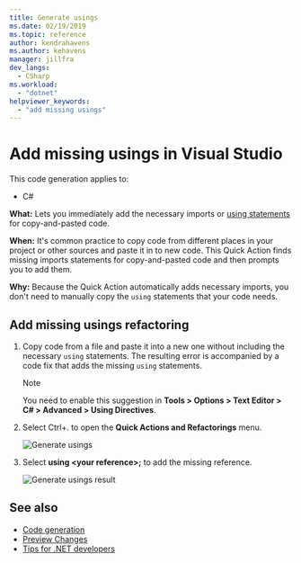 ```yaml
---
title: Generate usings
ms.date: 02/19/2019
ms.topic: reference
author: kendrahavens
ms.author: kehavens
manager: jillfra
dev_langs:
  - CSharp
ms.workload:
  - "dotnet"
helpviewer_keywords:
  - "add missing usings"
---
```

# Add missing usings in Visual Studio

This code generation applies to:

- C#

**What:** Lets you immediately add the necessary imports or [using statements](/dotnet/csharp/language-reference/keywords/using-statement) for copy-and-pasted code.

**When:** It's common practice to copy code from different places in your project or other sources and paste it in to new code. This Quick Action finds missing imports statements for copy-and-pasted code and then prompts you to add them.

**Why:** Because the Quick Action automatically adds necessary imports, you don't need to manually copy the `using` statements that your code needs.

## Add missing usings refactoring

1. Copy code from a file and paste it into a new one without including the necessary `using` statements. The resulting error is accompanied by a code fix that adds the missing `using` statements.

    > [!NOTE]
    > You need to enable this suggestion in **Tools > Options > Text Editor > C# > Advanced > Using Directives**.

2. Select Ctrl+. to open the **Quick Actions and Refactorings** menu.

    ![Generate usings](media/generate-using-codefix.png)

3. Select **using \<your reference\>;** to add the missing reference.

    ![Generate usings result](media/generate-using-result.png)

## See also

- [Code generation](../code-generation-in-visual-studio.md)
- [Preview Changes](../../ide/preview-changes.md)
- [Tips for .NET developers](../csharp-developer-productivity.md)
